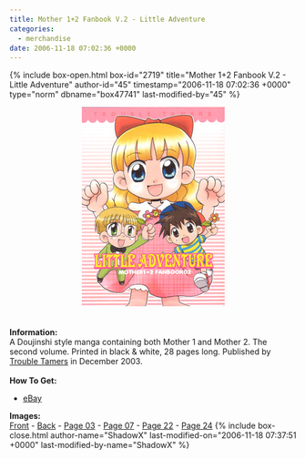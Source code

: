 ```yaml
---
title: Mother 1+2 Fanbook V.2 - Little Adventure
categories:
  - merchandise
date: 2006-11-18 07:02:36 +0000
---
```

{% include box-open.html box-id="2719" title="Mother 1+2 Fanbook V.2 - Little Adventure" author-id="45" timestamp="2006-11-18 07:02:36 +0000" type="norm" dbname="box47741" last-modified-by="45" %}
	<center>
	<img src="/merchandise/images/m12fb_la_title.jpg" border="0" alt="Mother 1+2 Fanbook V.2 - Little Adventure" />
	</center>
	<br /><br />
	<b>Information:</b>
	<br />
	A Doujinshi style manga containing both Mother 1 and Mother 2. The second volume. Printed 
	in black & white, 28 pages long. Published by 
	<a href="http://www20.big.or.jp/~tbusters/">Trouble Tamers</a> in December 2003.
	<br /><br />
	<b>How To Get:</b>
	<br />
	<ul>
	<li><a href="http://www.ebay.com">eBay</a></li>
	</ul>
	<b>Images:</b>
	<br />
	<a href="/merchandise/images/m12fb_la_front.jpg">Front</a> - <a href="/merchandise/images/m12fb_la_back.jpg">Back</a> - <a href="/merchandise/images/m12fb_la_p03.jpg">Page 03</a> - 
	<a href="/merchandise/images/m12fb_la_p07.jpg">Page 07</a> - <a href="/merchandise/images/m12fb_la_p22.jpg">Page 22</a> - <a href="/merchandise/images/m12fb_la_p24.jpg">Page 24</a>
{% include box-close.html author-name="ShadowX" last-modified-on="2006-11-18 07:37:51 +0000" last-modified-by-name="ShadowX" %}
